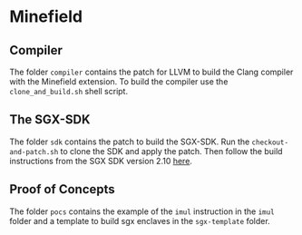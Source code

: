 # Minefield
## Compiler
The folder `compiler` contains the patch for LLVM to build the Clang compiler with the Minefield extension.
To build the compiler use the `clone_and_build.sh` shell script.

## The SGX-SDK
The folder `sdk` contains the patch to build the SGX-SDK.
Run the `checkout-and-patch.sh` to clone the SDK and apply the patch.
Then follow the build instructions from the SGX SDK version 2.10 [here](https://github.com/intel/linux-sgx/tree/sgx_2.10_reproducible).

## Proof of Concepts
The folder `pocs` contains the example of the `imul` instruction in the `imul` folder and a template to build sgx enclaves in the `sgx-template` folder.